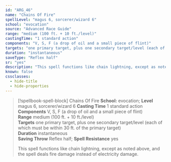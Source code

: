 ```yaml
---
id: "ARG_46"
name: "Chains Of Fire"
spellLevel: "magus 6, sorcerer/wizard 6"
school: "evocation"
source: "Advanced Race Guide"
range: "medium (100 ft. + 10 ft./level)"
castingTime: "1 standard action"
components: "V, S, F (a drop of oil and a small piece of flint)"
targets: "one primary target, plus one secondary target/level (each of which must be within 30 ft. of the primary target)"
duration: "instantaneous"
saveType: "Reflex half"
sr: "yes"
description: "This spell functions like chain lightning, except as noted above, and the spell deals fire damage instead of electricity damage."
known: false
cssclasses:
  - hide-title
  - hide-properties
---
```


> [!spellbook-spell-block] Chains Of Fire
> **School:** evocation; **Level** magus 6, sorcerer/wizard 6
> **Casting Time** 1 standard action  
> **Components** V, S, F (a drop of oil and a small piece of flint)  
> **Range** medium (100 ft. + 10 ft./level)  
> **Targets** one primary target, plus one secondary target/level (each of which must be within 30 ft. of the primary target)  
> **Duration** instantaneous  
> **Saving Throw** Reflex half; **Spell Resistance** yes
> 
> This spell functions like chain lightning, except as noted above, and the spell deals fire damage instead of electricity damage.